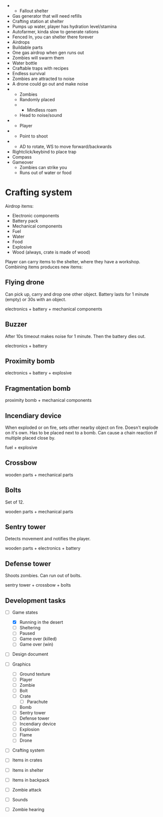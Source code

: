 - * Fallout shelter
 - Gas generator that will need refills
 - Crafting station at shelter
 - Pumps up water, player has hydration level/stamina
 - Autofarmer, kinda slow to generate rations
 - Fenced In, you can shelter there forever
- Airdrops
 - Buildable parts
 - One gas airdrop when gen runs out
 - Zombies will swarm them
 - Water bottle
- Craftable traps with recipes
- Endless survival
 - Zombies are attracted to noise
 - A drone could go out and make noise
- * Zombies
  - Randomly placed
  - * Mindless roam
  - Head to noise/sound
- * Player
 - * Point to shoot
 - * AD to rotate, WS to move forward/backwards
 - Rightclick/keybind to place trap
 - Compass
 - Gameover
   - Zombies can strike you
   - Runs out of water or food

# Crafting system

Airdrop items:

- Electronic components
- Battery pack
- Mechanical components
- Fuel
- Water
- Food
- Explosive
- Wood (always, crate is made of wood)

Player can carry items to the shelter, where they have a workshop. Combining items produces new items:

## Flying drone

Can pick up, carry and drop one other object. Battery lasts for 1 minute (empty) or 30s with an object.

electronics + battery + mechanical components

## Buzzer

After 10s timeout makes noise for 1 minute. Then the battery dies out.

electronics + battery

## Proximity bomb

electronics + battery + explosive

## Fragmentation bomb

proximity bomb + mechanical components

## Incendiary device

When exploded or on fire, sets other nearby object on fire. Doesn't explode on it's own. Has to be placed next to a bomb. Can cause a chain reaction if multiple placed close by.

fuel + explosive

## Crossbow

wooden parts + mechanical parts

## Bolts

Set of 12.

wooden parts + mechanical parts

## Sentry tower

Detects movement and notifies the player.

wooden parts + electronics + battery

## Defense tower

Shoots zombies. Can run out of bolts.

sentry tower + crossbow + bolts


## Development tasks

- [ ] Game states
  - [x] Running in the desert
  - [ ] Sheltering 
  - [ ] Paused
  - [ ] Game over (killed)
  - [ ] Game over (win)
  
- [ ] Design document

- [ ] Graphics
  - [ ] Ground texture
  - [ ] Player
  - [ ] Zombie
  - [ ] Bolt
  - [ ] Crate
    - [ ] Parachute
  - [ ] Bomb
  - [ ] Sentry tower
  - [ ] Defense tower
  - [ ] Incendiary device
  - [ ] Explosion
  - [ ] Flame
  - [ ] Drone
  
- [ ] Crafting system
- [ ] Items in crates
- [ ] Items in shelter
- [ ] Items in backpack
- [ ] Zombie attack
- [ ] Sounds
- [ ] Zombie hearing
